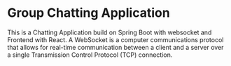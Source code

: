 # Group Chatting Application

This is a Chatting Application build on Spring Boot with websocket and Frontend with React. A WebSocket is a computer communications protocol that allows for real-time communication between a client and a server over a single Transmission Control Protocol (TCP) connection.
